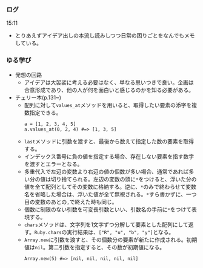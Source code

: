 ### ログ
15:11  
- とりあえずアイデア出しの本流し読みしつつ日常の困りごとをなんでもメモしている。  

### ゆる学び
- 発想の回路  
  - アイデアは大袈裟に考える必要はなく、単なる思いつきで良い。企画は合意形成であり、他の人が何を面白いと感じるのかを知る必要がある。  
- チェリー本(p.131~)  
  - 配列に対して`values_at`メソッドを用いると、取得したい要素の添字を複数指定できる。 
      ```
      a = [1, 2, 3, 4, 5]
      a.values_at(0, 2, 4) #=> [1, 3, 5] 
      ```  
  - `last`メソッドに引数を渡すと、最後から数えて指定した数の要素を取得する。  
  - インデックス番号に負の値を指定する場合、存在しない要素を指す数字を渡すとエラーとなる。  
  - 多重代入で左辺の変数より右辺の値の個数が多い場合、通常であれば多い分の値は切り捨てられる。左辺の変数の頭に`*`をつけると、浮いた分の値を全て配列としてその変数に格納する。逆に、`*`のみで終わらせて変数名を省略した場合は、浮いた値が全て無視される。`*`すら書かずに、一つ目の変数のあとの`,`で終えた時も同じ。  
  - 個数に制限のない引数を可変長引数といい、引数名の手前に`*`をつけて表現する。  
  - `chars`メソッドは、文字列を1文字ずつ分解して要素とした配列にして返す。`Ruby.chars`の実行結果は、`["R", "u", "b", "y"]`となる。  
  - `Array.new`に引数を渡すと、その個数分の要素が新たに作成される。初期値は`nil`。第二引数を指定すると、その数が初期値になる。  
      ```
      Array.new(5) #=> [nil, nil, nil, nil, nil]
      ``` 
  
